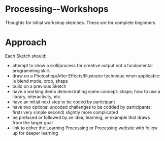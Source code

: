 Processing--Workshops
=====================

Thoughts for initial workshop sketches. These are for complete beginners.

Approach
=====================

Each Sketch should:

* attempt to show a skill/process for creative output not a fundamental programming skill.
* draw on a Photoshop/After Effects/Illustrator technique when applicable: ie blend mode, crop, shape
* build on a previous Sketch
* have a working demo demonstrating some concept: shape, how to use a library, interactivity, etc.
* have an initial next step to be coded by participant
* have two optional uncoded challenges to be codded by participants: first) very simple second) slightly more complicated
* be prefaced or followed by an idea, learning, or example that draws from the larger goal
* link to either the Learning Processing or Processing website with follow up for deeper learning
